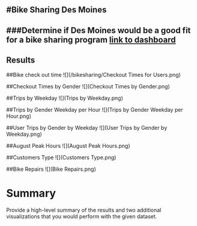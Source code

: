 #Bike Sharing Des Moines 
--


###Determine if Des Moines would be a good fit for a bike sharing program [link to dashboard](https://github.com/jmarrujo31/bikesharing)
-


## Results

##Bike check out time
 ![](/bikesharing/Checkout Times for Users.png)

##Checkout Times by Gender
![](Checkout Times by Gender.png)

##Trips by Weekday
![](Trips by Weekday.png)

##Trips by Gender Weekday per Hour
![](Trips by Gender Weekday per Hour.png)

##User Trips by Gender by Weekday
![](User Trips by Gender by Weekday.png)

##August Peak Hours
![](August Peak Hours.png)

##Customers Type
![](Customers Type.png)

##Bike Repairs
![](Bike Repairs.png)


# Summary

Provide a high-level summary of the results and two additional visualizations that you would perform with the given dataset.



